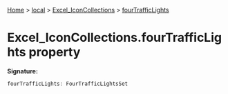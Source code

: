 [Home](./index) &gt; [local](local.md) &gt; [Excel\_IconCollections](local.excel_iconcollections.md) &gt; [fourTrafficLights](local.excel_iconcollections.fourtrafficlights.md)

# Excel\_IconCollections.fourTrafficLights property


**Signature:**
```javascript
fourTrafficLights: FourTrafficLightsSet
```
